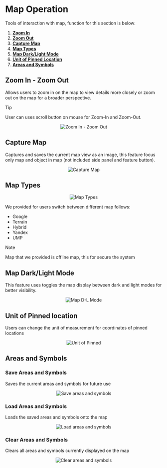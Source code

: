 # Map Operation

Tools of interaction with map, function for this section is below:

1. **[Zoom In](#zoom-in)**
2. **[Zoom Out](#zoom-out)**
3. **[Capture Map](#capture-map)**
4. **[Map Types](#map-types)**
5. **[Map Dark/Light Mode](#map-darklight-mode)**
6. **[Unit of Pinned Location](#unit-of-pinned-location)**
7. **[Areas and Symbols](#areas-and-symbols)**

## Zoom In - Zoom Out
Allows users to zoom in on the map to view details more
closely or zoom out on the map for a broader
perspective.

>[!TIP]
>User can uses scroll button on mouse for Zoom-In and Zoom-Out.

<p align="center">
    <img src="" alt="Zoom In - Zoom Out">
</p>


## Capture Map
Captures and saves the current map view as an image, this feature focus only map and object in map (not included side panel and feature button).

<p align="center">
    <img src="" alt="Capture Map">
</p>

## Map Types
<p align="center">
    <img src="" alt="Map Types">
</p>

We provided for users switch between different map follows:
- Google
- Terrain
- Hybrid
- Yandex
- UMP

> [!NOTE]
> Map that we provided is offline map, this for secure the system

## Map Dark/Light Mode

This feature uses toggles the map display between dark and
light modes for better visibility.

<p align="center">
    <img src="" alt="Map D-L Mode">
</p>

## Unit of Pinned location
Users can change the unit of measurement for coordinates of pinned locations
<p align="center">
    <img src="" alt="Unit of Pinned">
</p>

## Areas and Symbols
### Save Areas and Symbols
Saves the current areas and symbols for future use
<p align="center">
    <img src="" alt="Save areas and symbols">
</p>

### Load Areas and Symbols
Loads the saved areas and symbols onto the map
<p align="center">
    <img src="" alt="Load areas and symbols">
</p>

### Clear Areas and Symbols
Clears all areas and symbols currently displayed on the map
<p align="center">
    <img src="" alt="Clear areas and symbols">
</p>